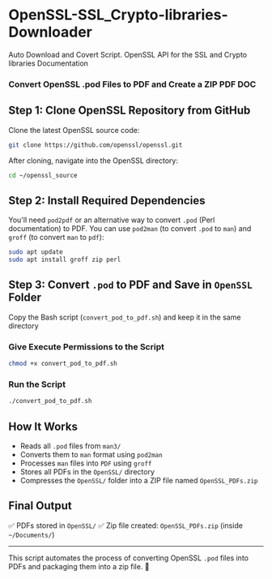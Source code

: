 
# OpenSSL-SSL_Crypto-libraries-Downloader
Auto Download and Covert Script. OpenSSL API for the SSL and Crypto libraries Documentation
### Convert OpenSSL .pod Files to PDF and Create a ZIP PDF DOC

## Step 1: Clone OpenSSL Repository from GitHub
Clone the latest OpenSSL source code:

```bash
git clone https://github.com/openssl/openssl.git
```

After cloning, navigate into the OpenSSL directory:

```bash
cd ~/openssl_source
```

## Step 2: Install Required Dependencies
You'll need `pod2pdf` or an alternative way to convert `.pod` (Perl documentation) to PDF. You can use `pod2man` (to convert `.pod` to `man`) and `groff` (to convert `man` to `pdf`):

```bash
sudo apt update
sudo apt install groff zip perl
```

## Step 3: Convert `.pod` to PDF and Save in `OpenSSL` Folder
Copy the Bash script (`convert_pod_to_pdf.sh`) and keep it in the same directory

### Give Execute Permissions to the Script
```bash
chmod +x convert_pod_to_pdf.sh
```

### Run the Script
```bash
./convert_pod_to_pdf.sh
```

## How It Works
- Reads all `.pod` files from `man3/`
- Converts them to `man` format using `pod2man`
- Processes `man` files into `PDF` using `groff`
- Stores all PDFs in the `OpenSSL/` directory
- Compresses the `OpenSSL/` folder into a ZIP file named `OpenSSL_PDFs.zip`

## Final Output
✅ PDFs stored in `OpenSSL/`
✅ Zip file created: `OpenSSL_PDFs.zip` (inside `~/Documents/`)

---

This script automates the process of converting OpenSSL `.pod` files into PDFs and packaging them into a zip file. 🚀
```
